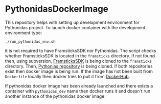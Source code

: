 # PythonidasDockerImage

This repository helps with setting up development environment for Pythonidas project.
To launch docker container with the development environment type:
```
./run_pythonidas_env.sh
```

it is not required to have FramsticksSDK nor Pythonidas. The script checks whether FramsticksSDK is located in the `framsticks` directory. If not found then, using subversion, [FramsticksSDK]('https://www.framsticks.com/svn/framsticks/') is being cloned to the `framsticks` directory. Then,  [Pythonias repository]('https://bitbucket.org/mack0/pythonidas/src/master/') is being cloned. If both repositories exist then docker image is being run. If the image has not been built from `Dockerfile` locally then docker tries to pull it from [DockerHub]('https://hub.docker.com/r/jakubtomczak/pythonidas_dev_image').

If pythonidas docker image has been already launched and there exists a container with `pythonidas_dev` name then docker runs it and doesn't run another instance of the pythonidas docker image.